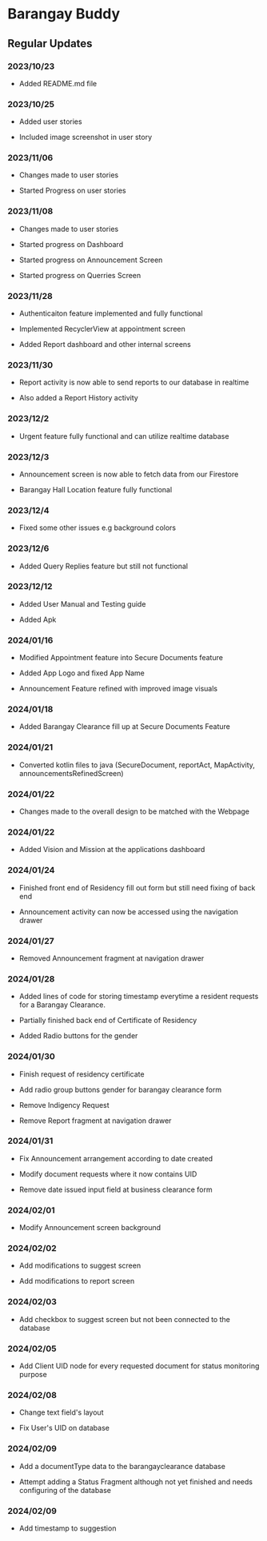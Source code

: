 # Barangay Buddy

## Regular Updates

### 2023/10/23

- Added README.md file

### 2023/10/25

- Added user stories

- Included image screenshot in user story

### 2023/11/06

- Changes made to user stories

- Started Progress on user stories 

### 2023/11/08

- Changes made to user stories

- Started progress on Dashboard

- Started progress on Announcement Screen

- Started progress on Querries Screen

### 2023/11/28

- Authenticaiton feature implemented and fully functional

- Implemented RecyclerView at appointment screen

- Added Report dashboard and other internal screens

### 2023/11/30

- Report activity is now able to send reports to our database in realtime

- Also added a Report History activity

### 2023/12/2

- Urgent feature fully functional and can utilize realtime database

### 2023/12/3

- Announcement screen is now able to fetch data from our Firestore

- Barangay Hall Location feature fully functional

### 2023/12/4

- Fixed some other issues e.g background colors

### 2023/12/6

- Added Query Replies feature but still not functional

### 2023/12/12

- Added User Manual and Testing guide

- Added Apk 

### 2024/01/16

- Modified Appointment feature into Secure Documents feature

- Added App Logo and fixed App Name

- Announcement Feature refined with improved image visuals

### 2024/01/18

- Added Barangay Clearance fill up at Secure Documents Feature

### 2024/01/21

- Converted kotlin files to java (SecureDocument, reportAct, MapActivity, announcementsRefinedScreen)

### 2024/01/22

- Changes made to the overall design to be matched with the Webpage

### 2024/01/22

- Added Vision and Mission at the applications dashboard

### 2024/01/24

- Finished front end of Residency fill out form but still need fixing of back end

- Announcement activity can now be accessed using the navigation drawer

### 2024/01/27

- Removed Announcement fragment at navigation drawer

### 2024/01/28

- Added lines of code for storing timestamp everytime a resident requests for a Barangay Clearance.

- Partially finished back end of Certificate of Residency

- Added Radio buttons for the gender

### 2024/01/30

- Finish request of residency certificate

- Add radio group buttons gender for barangay clearance form

- Remove Indigency Request

- Remove Report fragment at navigation drawer

### 2024/01/31

- Fix Announcement arrangement according to date created

- Modify document requests where it now contains UID

- Remove date issued input field at business clearance form

### 2024/02/01

- Modify Announcement screen background

### 2024/02/02

- Add modifications to suggest screen

- Add modifications to report screen

### 2024/02/03

- Add checkbox to suggest screen but not been connected to the database

### 2024/02/05

- Add Client UID node for every requested document for status monitoring purpose

### 2024/02/08

- Change text field's layout

- Fix User's UID on database

### 2024/02/09

- Add a documentType data to the barangayclearance database

- Attempt adding a Status Fragment although not yet finished and needs configuring of the database

### 2024/02/09

- Add timestamp to suggestion
